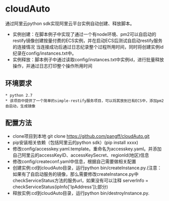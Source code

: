 # cloudAuto
通过阿里云python sdk实现阿里云平台实例自动创建、释放脚本。

* 实例创建：在脚本例子中实现了通过一个有node环境、pm2可以自启动的restify镜像创建按量付费的ECS实例，并在启动ECS后测试自启动restify服务的连接情况
当连接成功后通过日志纪录整个过程所用时间，同时将创建实例id纪录在config/instances.txt中。
* 实例释放：脚本例子中通过读取config/instances.txt中实例id，进行批量释放操作，并通过日志打印整个操作所用时间

## 环境要求

    * python 2.7
    * 该项目中提供了一个简单的simple-restify服务项目，可以将其放到已有ECS中，添加pm2自启动，生成镜像

## 配置方法

* clone项目到本地 git clone https://github.com/pangff/cloudAuto.git
* pip安装相关依赖（包括阿里云的python sdk）(pip install xxxx)
* 修改config/accesskey.yaml.template。重命名为accesskey.yaml。并添加自己阿里云的accessKeyID、accessKeySecret、regionId(地区)信息
* 修改config/createconf.yaml中信息，根据自己需要做相关配置
* 创建实例:cd到cloudAuto目录，运行python bin/createInstance.py.(注意：如果有了自启动服务的镜像，那么需要修改createInstance.py中checkServiceStatus方法的服务url，如果没有可以注释 serverInfo = checkServiceStatus(ipInfo['IpAddress']);部分)
* 释放实例:cd到cloudAuto目录，运行python bin/destroyInstance.py.


